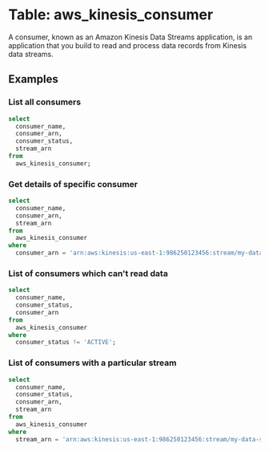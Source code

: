 # Table: aws_kinesis_consumer

A consumer, known as an Amazon Kinesis Data Streams application, is an application that you build to read and process data records from Kinesis data streams.

## Examples

### List all consumers

```sql
select
  consumer_name,
  consumer_arn,
  consumer_status,
  stream_arn
from
  aws_kinesis_consumer;
```


### Get details of specific consumer

```sql
select
  consumer_name,
  consumer_arn,
  stream_arn
from
  aws_kinesis_consumer
where
  consumer_arn = 'arn:aws:kinesis:us-east-1:986250123456:stream/my-data-stream/consumer/my-consumer:1616584220';
```


### List of consumers which can't read data

```sql
select
  consumer_name,
  consumer_status,
  consumer_arn
from
  aws_kinesis_consumer
where
  consumer_status != 'ACTIVE';
```


### List of consumers with a particular stream

```sql
select
  consumer_name,
  consumer_status,
  consumer_arn,
  stream_arn
from
  aws_kinesis_consumer
where
  stream_arn = 'arn:aws:kinesis:us-east-1:986250123456:stream/my-data-stream';
```